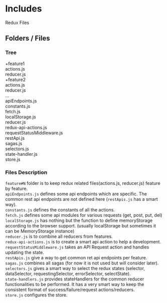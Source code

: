 # Includes

Redux Files

## Folders / Files

### Tree

+feature1  
  actions.js  
  reducer.js  
+feature2  
  actions.js  
  reducer.js  
...  
apiEndpoints.js  
constants.js  
fetch.js  
localStorage.js  
reducer.js  
redux-api-actions.js  
requestStatusMiddleware.js  
restApi.js  
sagas.js  
selectors.js  
state-handler.js  
store.js  

### Files Description

`feature#N` folder is to keep redux related files(actions.js, reducer.js) feature by feature.  
`apiEndpoints.js` defines some api endpoints which are specific. The common rest api endpoints are not defined here (`restApis.js` has a smart way).  
`constants.js` defines the constants of all the actions.  
`fetch.js` defines some api modules for various requests (get, post, put, del)  
`localStorage.js` has nothing but the function to define memoryStorage according to the browser support. (usually localStorage but sometimes it can be MemoryStorage instance)  
`reducer.js` is to combine all reducers from features.  
`redux-api-actions.js` is to create a smart api action to help a development.  
`requestStatusMiddleware.js` takes an API Request action and handles updating the state.  
`restApis.js` give a way to get common ret api endpoints per feature.  
`sagas.js` combines all sagas (for now it is not used but will consider later).  
`selectors.js` gives a smart way to select the redux states (selector, dataSelector, requestingSelector, errorSelector, selectState).  
`state-handlers.js` provides stateHandlers for the common reducer functionalities to be performed. It has a very smart way to keep the consistent format of success/failure/request actions/reducers.  
`store.js` configures the store.  
